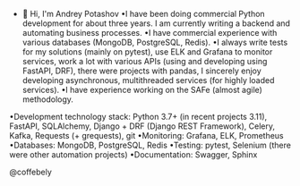 - 👋 Hi, I'm Andrey Potashov 
•I have been doing commercial Python development for about three years. I am currently writing a backend and automating business processes.
•I have commercial experience with various databases (MongoDB, PostgreSQL, Redis).
•I always write tests for my solutions (mainly on pytest), use ELK and Grafana to monitor services, work a lot with various APIs (using and developing using FastAPI, DRF), there were projects with pandas, I sincerely enjoy developing asynchronous, multithreaded services (for highly loaded services).
•I have experience working on the SAFe (almost agile) methodology.

•Development technology stack: Python 3.7+ (in recent projects 3.11), FastAPI, SQLAlchemy, Django + DRF (Django REST Framework), Celery, Kafka, Requests (+ grequests), git
•Monitoring: Grafana, ELK, Prometheus
•Databases: MongoDB, PostgreSQL, Redis
•Testing: pytest, Selenium (there were other automation projects)
•Documentation: Swagger, Sphinx

@coffebely

<!---
coffebely/coffebely is a ✨ special ✨ repository because its `README.md` (this file) appears on your GitHub profile.
You can click the Preview link to take a look at your changes.
--->
